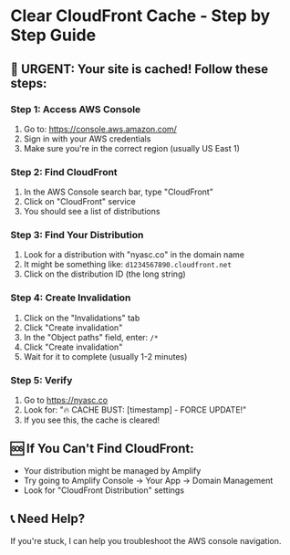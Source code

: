 # Clear CloudFront Cache - Step by Step Guide

## 🚨 **URGENT: Your site is cached! Follow these steps:**

### **Step 1: Access AWS Console**
1. Go to: https://console.aws.amazon.com/
2. Sign in with your AWS credentials
3. Make sure you're in the correct region (usually US East 1)

### **Step 2: Find CloudFront**
1. In the AWS Console search bar, type "CloudFront"
2. Click on "CloudFront" service
3. You should see a list of distributions

### **Step 3: Find Your Distribution**
1. Look for a distribution with "nyasc.co" in the domain name
2. It might be something like: `d1234567890.cloudfront.net`
3. Click on the distribution ID (the long string)

### **Step 4: Create Invalidation**
1. Click on the "Invalidations" tab
2. Click "Create invalidation"
3. In the "Object paths" field, enter: `/*`
4. Click "Create invalidation"
5. Wait for it to complete (usually 1-2 minutes)

### **Step 5: Verify**
1. Go to https://nyasc.co
2. Look for: "🔥 CACHE BUST: [timestamp] - FORCE UPDATE!"
3. If you see this, the cache is cleared!

## 🆘 **If You Can't Find CloudFront:**
- Your distribution might be managed by Amplify
- Try going to Amplify Console → Your App → Domain Management
- Look for "CloudFront Distribution" settings

## 📞 **Need Help?**
If you're stuck, I can help you troubleshoot the AWS console navigation.
